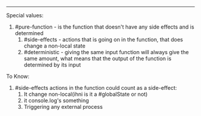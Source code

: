 ***
Special values:
1. #pure-function - is the function that doesn't have any side effects and is determined 
	1. #side-effects - actions that is going on in the function, that does change a non-local state
	2. #deterministic  - giving the same input function will always give the same amount, what means that the output of the function is determined by its input 

To Know:
1. #side-effects actions in the function could count as a side-effect:
	1. It change non-local(ihni is it a #globalState or not)
	2. it console.log's something 
	3. Triggering any external process